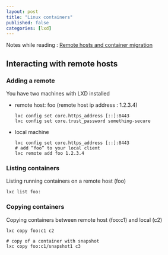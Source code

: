 ```yaml
---
layout: post
title: "Linux containers"
published: false
categories: [lxd]
---
```

Notes while reading :
[Remote hosts and container migration](https://stgraber.org/2016/04/12/lxd-2-0-remote-hosts-and-container-migration-612/)

## Interacting with remote hosts

### Adding a remote
You have two machines with LXD installed

* remote host: foo (remote host ip address : 1.2.3.4)

    ```
    lxc config set core.https_address [::]:8443
    lxc config set core.trust_password something-secure
    ```

* local machine

    ```
    lxc config set core.https_address [::]:8443
    # add “foo” to your local client
    lxc remote add foo 1.2.3.4
    ```    

### Listing containers
Listing running containers on a remote host (foo)

```
lxc list foo:
```

### Copying containers
Copying containers between remote host (foo:c1) and local (c2)

```
lxc copy foo:c1 c2

# copy of a container with snapshot
lxc copy foo:c1/snapshot1 c3
```    
